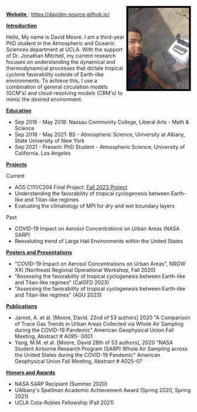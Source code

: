 <img align="right" width="166" height="222" src="/assets/IMG/profile_pic.jpg" alt="your-image-description" style="border: 5px solid  Black;">

<ins> **Website** </ins>:    https://davidm-source.github.io/

<ins> **Introduction** </ins>


Hello, My name is David Moore. I am a third-year PhD student in the Atmospheric and Oceanic Sciences department at UCLA. With the support of Dr. Jonathan Mitchell, my current research focuses on understanding the dynamical and thermodynamical processes that dictate tropical cyclone favorability outside of Earth-like environments. To achieve this, I use a combination of general circulation models (GCM's) and cloud-resolving models (CRM's) to mimic the desired environment. 

<ins> **Education** </ins>


- Sep 2016 - May 2018: Nassau Community College, Liberal Arts - Math & Science
- Sep 2018 - May 2021: BS - Atmospheric Science, University at Albany, State University of New York
- Sep 2021 - Present: PhD Student - Atmospheric Science, University of California. Los Angeles

<ins> **Projects** </ins>

Current
- AOS C111/C204 Final Project: [Fall 2023 Project](/project.md)
- Understanding the favorability of tropical cyclogenesis between Earth-like and Titan-like regimes
- Evaluating the climatology of MPI for dry and wet boundary layers

Past
- COVID-19 Impact on Aerosol Concentrations on Urban Areas (NASA SARP)
- Reevaluting trend of Large Hail Environments within the United States

<ins> **Posters and Presentations** </ins>

- "COVID-19 Impact on Aerosol Concentrations on Urban Areas", NROW XXI (Northeast Regional Operational Workshop, Fall 2020)
- "Assessing the favorability of tropical cyclogenesis between Earth-like and Titan-like regimes" (CalGFD 2023)
- "Assessing the favorability of tropical cyclogenesis between Earth-like and Titan-like regimes" (AGU 2023)

<ins> **Publications** </ins>

- Jarnot, A. et al. [Moore, David. 22nd of 53 authors] 2020 "A Comparison of Trace Gas Trends in Urban Areas Collected
via Whole Air Sampling during the COVID-19 Pandemic" American Geophysical Union Fall Meeting, Abstract # A095-
0001
- Yang, M.M. et al. [Moore, David 28th of 53 authors], 2020 "NASA Student Airborne Research Program (SARP) Whole
Air Sampling across the United States during the COVID-19 Pandemic" American Geophysical Union Fall Meeting,
Abstract # A025-07

<ins> **Honors and Awards** </ins>

- NASA SARP Recipient (Summer 2020)
- UAlbany's Spellman Academic Achievement Award (Spring 2020, Spring 2021)
- UCLA Cota-Robles Fellowship (Fall 2021)
